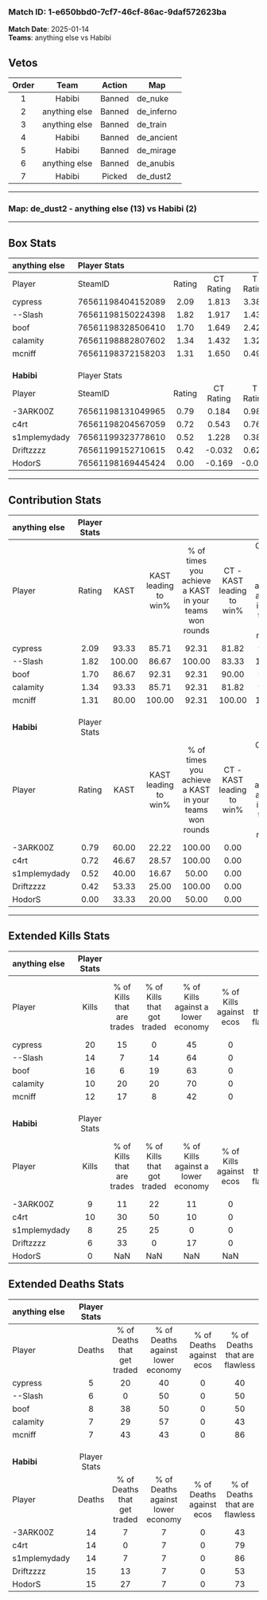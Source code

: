 ### Match ID: 1-e650bbd0-7cf7-46cf-86ac-9daf572623ba  
**Match Date**: 2025-01-14  
**Teams**: anything else vs Habibi  

## Vetos  

| Order | Team | Action | Map |
| :---: | :--: | :----: | --- |
| 1 | Habibi | Banned | de_nuke |
| 2 | anything else | Banned | de_inferno |
| 3 | anything else | Banned | de_train |
| 4 | Habibi | Banned | de_ancient |
| 5 | Habibi | Banned | de_mirage |
| 6 | anything else | Banned | de_anubis |
| 7 | Habibi | Picked | de_dust2 |

---  

### **Map**: de_dust2 - anything else (13) vs Habibi (2)  
---  

## Box Stats  

| **anything else** | Player Stats      |        |           |          |        |       |       |         |        |      |     |
| :- | :- | :-: | :-: | :-: | :-: | :-: | :-: | :-: | :-: | :-: | :-: |
| Player            | SteamID           | Rating | CT Rating | T Rating |  KAST  |  ADR  | Kills | Assists | Deaths | K/D  | HS% |
| cypress           | 76561198404152089 |  2.09  |   1.813   |  3.388   | 93.33  | 115.1 |  20   |    1    |   5    | 4.00 | 45  |
| --Slash           | 76561198150224398 |  1.82  |   1.917   |  1.437   | 100.00 | 119.0 |  14   |    8    |   6    | 2.33 | 42  |
| boof              | 76561198328506410 |  1.70  |   1.649   |  2.422   | 86.67  | 105.9 |  16   |    4    |   8    | 2.00 | 75  |
| calamity          | 76561198882807602 |  1.34  |   1.432   |  1.321   | 93.33  | 73.1  |  10   |    5    |   7    | 1.43 | 30  |
| mcniff            | 76561198372158203 |  1.31  |   1.650   |  0.490   | 80.00  | 67.5  |  12   |    1    |   7    | 1.71 | 75  |
|                   |                   |        |           |          |        |       |       |         |        |      |     |
|                   |                   |        |           |          |        |       |       |         |        |      |     |
|                   |                   |        |           |          |        |       |       |         |        |      |     |
| **Habibi**        | Player Stats      |        |           |          |        |       |       |         |        |      |     |
| Player            | SteamID           | Rating | CT Rating | T Rating |  KAST  |  ADR  | Kills | Assists | Deaths | K/D  | HS% |
| -3ARK00Z          | 76561198131049965 |  0.79  |   0.184   |  0.988   | 60.00  | 78.5  |   9   |    3    |   14   | 0.64 | 77  |
| c4rt              | 76561198204567059 |  0.72  |   0.543   |  0.768   | 46.67  | 73.6  |  10   |    1    |   14   | 0.71 | 70  |
| s1mplemydady      | 76561199323778610 |  0.52  |   1.228   |  0.382   | 40.00  | 60.1  |   8   |    1    |   14   | 0.57 | 50  |
| Driftzzzz         | 76561199152710615 |  0.42  |  -0.032   |  0.621   | 53.33  | 46.5  |   6   |    1    |   15   | 0.40 | 33  |
| HodorS            | 76561198169445424 |  0.00  |  -0.169   |  -0.001  | 33.33  | 12.0  |   0   |    2    |   15   | 0.00 |  0  |
---  

## Contribution Stats  

| **anything else** | Player Stats |        |                      |                                                        |                           |                                                             |                          |                                                            |
| :- | :-: | :-: | :-: | :-: | :-: | :-: | :-: | :-: |
| Player            |    Rating    |  KAST  | KAST leading to win% | % of times you achieve a KAST in your teams won rounds | CT - KAST leading to win% | CT - % of times you achieve a KAST in your teams won rounds | T - KAST leading to win% | T - % of times you achieve a KAST in your teams won rounds |
| cypress           |     2.09     | 93.33  |        85.71         |                         92.31                          |           81.82           |                            90.00                            |          100.00          |                           100.00                           |
| --Slash           |     1.82     | 100.00 |        86.67         |                         100.00                         |           83.33           |                           100.00                            |          100.00          |                           100.00                           |
| boof              |     1.70     | 86.67  |        92.31         |                         92.31                          |           90.00           |                            90.00                            |          100.00          |                           100.00                           |
| calamity          |     1.34     | 93.33  |        85.71         |                         92.31                          |           81.82           |                            90.00                            |          100.00          |                           100.00                           |
| mcniff            |     1.31     | 80.00  |        100.00        |                         92.31                          |          100.00           |                           100.00                            |          100.00          |                           66.67                            |
|                   |              |        |                      |                                                        |                           |                                                             |                          |                                                            |
|                   |              |        |                      |                                                        |                           |                                                             |                          |                                                            |
|                   |              |        |                      |                                                        |                           |                                                             |                          |                                                            |
| **Habibi**        | Player Stats |        |                      |                                                        |                           |                                                             |                          |                                                            |
| Player            |    Rating    |  KAST  | KAST leading to win% | % of times you achieve a KAST in your teams won rounds | CT - KAST leading to win% | CT - % of times you achieve a KAST in your teams won rounds | T - KAST leading to win% | T - % of times you achieve a KAST in your teams won rounds |
| -3ARK00Z          |     0.79     | 60.00  |        22.22         |                         100.00                         |           0.00            |                            0.00                             |          25.00           |                           100.00                           |
| c4rt              |     0.72     | 46.67  |        28.57         |                         100.00                         |           0.00            |                            0.00                             |          33.33           |                           100.00                           |
| s1mplemydady      |     0.52     | 40.00  |        16.67         |                         50.00                          |           0.00            |                            0.00                             |          25.00           |                           50.00                            |
| Driftzzzz         |     0.42     | 53.33  |        25.00         |                         100.00                         |           0.00            |                            0.00                             |          28.57           |                           100.00                           |
| HodorS            |     0.00     | 33.33  |        20.00         |                         50.00                          |           0.00            |                            0.00                             |          25.00           |                           50.00                            |
---  

## Extended Kills Stats  

| **anything else** | Player Stats |                            |                            |                                    |                         |                              |                                 |                                       |                    |           |
| :- | :-: | :-: | :-: | :-: | :-: | :-: | :-: | :-: | :-: | :-: |
| Player            |    Kills     | % of Kills that are trades | % of Kills that got traded | % of Kills against a lower economy | % of Kills against ecos | % of Kills that are flawless | % of Kills that are close duels | % of Kills that are assisted by flash | Pistol Round Kills | AWP Kills |
| cypress           |      20      |             15             |             0              |                 45                 |            0            |              75              |                5                |                   5                   |         3          |     9     |
| --Slash           |      14      |             7              |             14             |                 64                 |            0            |              86              |                0                |                   0                   |         1          |     2     |
| boof              |      16      |             6              |             19             |                 63                 |            0            |              69              |                6                |                   0                   |         2          |     0     |
| calamity          |      10      |             20             |             20             |                 70                 |            0            |              40              |               10                |                  10                   |         2          |     0     |
| mcniff            |      12      |             17             |             8              |                 42                 |            0            |              50              |                0                |                   0                   |         0          |     0     |
|                   |              |                            |                            |                                    |                         |                              |                                 |                                       |                    |           |
|                   |              |                            |                            |                                    |                         |                              |                                 |                                       |                    |           |
|                   |              |                            |                            |                                    |                         |                              |                                 |                                       |                    |           |
| **Habibi**        | Player Stats |                            |                            |                                    |                         |                              |                                 |                                       |                    |           |
| Player            |    Kills     | % of Kills that are trades | % of Kills that got traded | % of Kills against a lower economy | % of Kills against ecos | % of Kills that are flawless | % of Kills that are close duels | % of Kills that are assisted by flash | Pistol Round Kills | AWP Kills |
| -3ARK00Z          |      9       |             11             |             22             |                 11                 |            0            |              33              |               11                |                   0                   |         1          |     0     |
| c4rt              |      10      |             30             |             50             |                 10                 |            0            |              70              |               10                |                  20                   |         2          |     0     |
| s1mplemydady      |      8       |             25             |             25             |                 0                  |            0            |              63              |               13                |                   0                   |         1          |     1     |
| Driftzzzz         |      6       |             33             |             0              |                 17                 |            0            |              50              |                0                |                  17                   |         2          |     0     |
| HodorS            |      0       |            NaN             |            NaN             |                NaN                 |           NaN           |             NaN              |               NaN               |                  NaN                  |        null        |   null    |
## Extended Deaths Stats  

| **anything else** | Player Stats |                             |                                   |                          |                               |                            |                           |               |
| :- | :-: | :-: | :-: | :-: | :-: | :-: | :-: | :-: |
| Player            |    Deaths    | % of Deaths that get traded | % of Deaths against lower economy | % of Deaths against ecos | % of Deaths that are flawless | % of Deaths that are close | % of Deaths while blinded | Deaths to AWP |
| cypress           |      5       |             20              |                40                 |            0             |              40               |             20             |             0             |       0       |
| --Slash           |      6       |              0              |                50                 |            0             |              50               |             0              |             0             |       0       |
| boof              |      8       |             38              |                50                 |            0             |              50               |             13             |            13             |       1       |
| calamity          |      7       |             29              |                57                 |            0             |              43               |             0              |            29             |       0       |
| mcniff            |      7       |             43              |                43                 |            0             |              86               |             14             |             0             |       0       |
|                   |              |                             |                                   |                          |                               |                            |                           |               |
|                   |              |                             |                                   |                          |                               |                            |                           |               |
|                   |              |                             |                                   |                          |                               |                            |                           |               |
| **Habibi**        | Player Stats |                             |                                   |                          |                               |                            |                           |               |
| Player            |    Deaths    | % of Deaths that get traded | % of Deaths against lower economy | % of Deaths against ecos | % of Deaths that are flawless | % of Deaths that are close | % of Deaths while blinded | Deaths to AWP |
| -3ARK00Z          |      14      |              7              |                 7                 |            0             |              43               |             7              |             7             |       2       |
| c4rt              |      14      |              0              |                 7                 |            0             |              79               |             7              |             0             |       2       |
| s1mplemydady      |      14      |              7              |                 7                 |            0             |              86               |             7              |             0             |       3       |
| Driftzzzz         |      15      |             13              |                 7                 |            0             |              53               |             0              |             7             |       0       |
| HodorS            |      15      |             27              |                 7                 |            0             |              73               |             0              |             0             |       4       |
